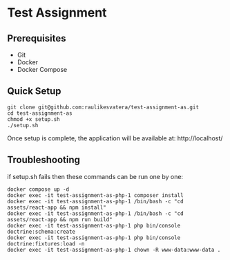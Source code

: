 # Test Assignment

## Prerequisites
- Git
- Docker
- Docker Compose

## Quick Setup
```console
git clone git@github.com:raulikesvatera/test-assignment-as.git
cd test-assignment-as
chmod +x setup.sh
./setup.sh
```

Once setup is complete, the application will be available at: http://localhost/


## Troubleshooting
if setup.sh fails then these commands can be run one by one:

```console
docker compose up -d
docker exec -it test-assignment-as-php-1 composer install
docker exec -it test-assignment-as-php-1 /bin/bash -c "cd assets/react-app && npm install"
docker exec -it test-assignment-as-php-1 /bin/bash -c "cd assets/react-app && npm run build"
docker exec -it test-assignment-as-php-1 php bin/console doctrine:schema:create
docker exec -it test-assignment-as-php-1 php bin/console doctrine:fixtures:load -n
docker exec -it test-assignment-as-php-1 chown -R www-data:www-data .
```
